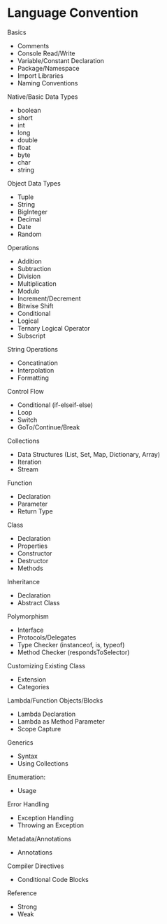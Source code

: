 # Language Convention

Basics
- Comments
- Console Read/Write 
- Variable/Constant Declaration
- Package/Namespace
- Import Libraries
- Naming Conventions

Native/Basic Data Types 
- boolean
- short
- int
- long
- double
- float
- byte
- char
- string


Object Data Types 
- Tuple
- String
- BigInteger
- Decimal
- Date
- Random

Operations
- Addition
- Subtraction
- Division
- Multiplication
- Modulo
- Increment/Decrement
- Bitwise Shift
- Conditional
- Logical
- Ternary Logical Operator
- Subscript

String Operations
- Concatination
- Interpolation
- Formatting

Control Flow
- Conditional (if-elseif-else)
- Loop
- Switch
- GoTo/Continue/Break

Collections
- Data Structures (List, Set, Map, Dictionary, Array)
- Iteration
- Stream

Function
- Declaration
- Parameter
- Return Type

Class
- Declaration
- Properties
- Constructor
- Destructor
- Methods

Inheritance
- Declaration
- Abstract Class

Polymorphism
- Interface
- Protocols/Delegates
- Type Checker (instanceof, is, typeof)
- Method Checker (respondsToSelector)

Customizing Existing Class
- Extension
- Categories

Lambda/Function Objects/Blocks
- Lambda Declaration
- Lambda as Method Parameter
- Scope Capture

Generics
- Syntax
- Using Collections

Enumeration:
- Usage

Error Handling
- Exception Handling
- Throwing an Exception

Metadata/Annotations
- Annotations

Compiler Directives
- Conditional Code Blocks

Reference
- Strong
- Weak

